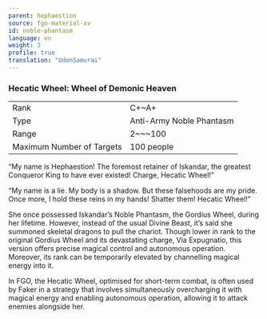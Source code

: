 ```yaml
---
parent: hephaestion
source: fgo-material-xv
id: noble-phantasm
language: en
weight: 3
profile: true
translation: "UdonSamurai"
---
```


### Hecatic Wheel: Wheel of Demonic Heaven

<table>
  <tr><td>Rank</td><td>C+~A+</td></tr>
  <tr><td>Type</td><td>Anti-Army Noble Phantasm</td></tr>
  <tr><td>Range</td><td>2~~~100</td></tr>
  <tr><td>Maximum Number of Targets</td><td>100 people</td></tr>
</table>

“My name is Hephaestion! The foremost retainer of Iskandar, the greatest Conqueror King to have ever existed! Charge, Hecatic Wheel!”

“My name is a lie. My body is a shadow. But these falsehoods are my pride. Once more, I hold these reins in my hands! Shatter them! Hecatic Wheel!”

She once possessed Iskandar’s Noble Phantasm, the Gordius Wheel, during her lifetime. However, instead of the usual Divine Beast, it’s said she summoned skeletal dragons to pull the chariot. Though lower in rank to the original Gordius Wheel and its devastating charge, Via Expugnatio, this version offers precise magical control and autonomous operation. Moreover, its rank can be temporarily elevated by channelling magical energy into it.

In FGO, the Hecatic Wheel, optimised for short-term combat, is often used by Faker in a strategy that involves simultaneously overcharging it with magical energy and enabling autonomous operation, allowing it to attack enemies alongside her.

